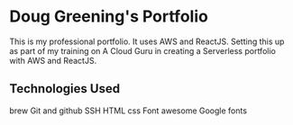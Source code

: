 # Doug Greening's Portfolio

This is my professional portfolio.  It uses AWS and ReactJS.
Setting this up as part of my training on A Cloud Guru in creating a
Serverless portfolio with AWS and ReactJS.


## Technologies Used

brew
Git and github
SSH
HTML
css
Font awesome
Google fonts
